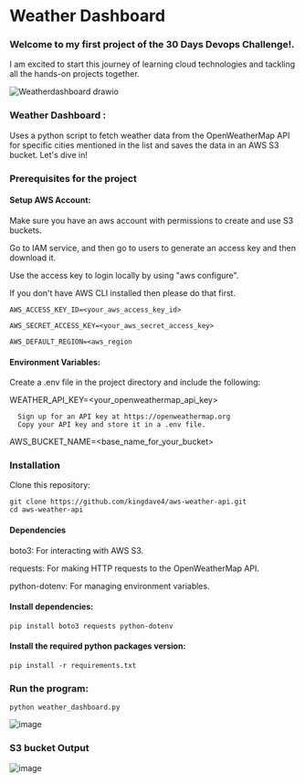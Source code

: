 # Weather Dashboard

### Welcome to my first project of the 30 Days Devops Challenge!. 

I am excited to start this journey of learning cloud technologies and tackling  all the hands-on projects together.

![Weatherdashboard drawio](https://github.com/user-attachments/assets/2dec8902-5ad0-43c2-8ab8-c1b4b603c8e0)


### Weather Dashboard : 
Uses a python script to fetch weather data from the OpenWeatherMap API for specific cities mentioned in the list and saves the data in an AWS S3 bucket. Let's dive in!


### Prerequisites for the project

#### Setup AWS Account: 

Make sure you have an aws account with permissions to create and use S3 buckets.

Go to IAM service, and then go to users to generate an access key and then download it. 

Use the access key to login locally by using "aws configure".

If you don't have AWS CLI installed then 
please do that first.

    AWS_ACCESS_KEY_ID=<your_aws_access_key_id>

    AWS_SECRET_ACCESS_KEY=<your_aws_secret_access_key>

    AWS_DEFAULT_REGION=<aws_region


#### Environment Variables: 

Create a .env file in the project directory and include the following:

WEATHER_API_KEY=<your_openweathermap_api_key>

      Sign up for an API key at https://openweathermap.org
      Copy your API key and store it in a .env file.

AWS_BUCKET_NAME=<base_name_for_your_bucket>


### Installation
Clone this repository:

    git clone https://github.com/kingdave4/aws-weather-api.git
    cd aws-weather-api

#### Dependencies

boto3: For interacting with AWS S3.

requests: For making HTTP requests to the OpenWeatherMap API.

python-dotenv: For managing environment variables.

#### Install dependencies:
    pip install boto3 requests python-dotenv


#### Install the required python packages version:
    pip install -r requirements.txt


### Run the program:
    python weather_dashboard.py
![image](https://github.com/user-attachments/assets/71a42957-0a0d-4577-a072-7a9c9042fc56)


### S3 bucket Output
![image](https://github.com/user-attachments/assets/a2753b0a-2922-442a-9596-f17b8d7a3a09)

